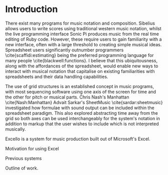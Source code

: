 # Introduction

There exist many programs for music notation and composition. Sibelius allows users to write scores using traditional western music notation, whilst the live programming interface Sonic Pi produces music from the real time editing of Ruby code. However, these require users to gain familiarity with a new interface, often with a large threshold to creating simple musical ideas. Spreadsheet users significantly outnumber programmers \cite{scaffidi:estimating} being the preferred programming language for many people \cite{blackwell:functions}. I believe that this ubiquitousness, along with the affordances of the spreadsheet, would enable new ways to interact with musical notation that capitalise on existing familiarities with spreadsheets and their data handling capabilities. 

The use of grid structures is an established concept in music programs, with most sequencing software using one axis of the screen for time and the other for pitch or musical parts. Chris Nash's Manhattan \cite{Nash:Manhattan} Advait Sarkar's SheetMusic \cite{sardar:sheetmusic} investigated how formulae with sound output can be included within the spreadsheet paradigm. This also explored abstracting time away from the grid so both axes can be used interchangeably for the system's notation in addition to markup that the user wishes to include which is not interpreted musically. 

Excello is a system for music production built out of Microsoft's Excel. 

Motivation for using Excel

Previous systems

Outline of work.